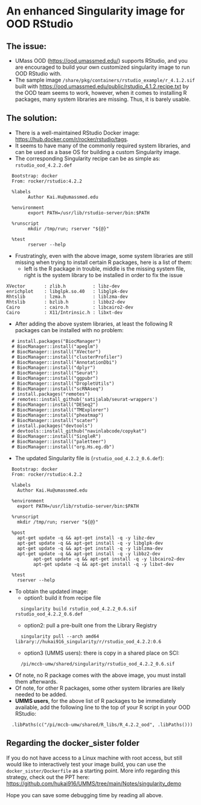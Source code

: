 # An enhanced Singularity image for OOD RStudio

## The issue:
- UMass OOD (https://ood.umassmed.edu/) supports RStudio, and you are encouraged to build your own customized singularity image to run OOD RStudio with.
- The sample image `/share/pkg/containers/rstudio_example/r_4.1.2.sif` built with https://ood.umassmed.edu/public/rstudio_4.1.2.recipe.txt by the OOD team seems to work, however, when it comes to installing R packages, many system libraries are missing. Thus, it is barely usable.

## The solution:
- There is a well-maintained RStudio Docker image: https://hub.docker.com/r/rocker/rstudio/tags.
- It seems to have many of the commonly required system libraries, and can be used as a base OS for building a custom Singularity image.
- The corresponding Singularity recipe can be as simple as: `rstudio_ood_4.2.2.def`
```
  Bootstrap: docker
  From: rocker/rstudio:4.2.2

  %labels
        Author Kai.Hu@umassmed.edu

  %environment
        export PATH=/usr/lib/rstudio-server/bin:$PATH

  %runscript
        mkdir /tmp/run; rserver "${@}"

  %test
        rserver --help
```
- Frustratingly, even with the above image, some system libraries are still missing when trying to install certain R packages, here is a list of them:
  - left is the R package in trouble, middle is the missing system file, right is the system library to be installed in order to fix the issue
```
XVector       : zlib.h          : libz-dev
enrichplot    : libglpk.so.40   : libglpk-dev
Rhtslib       : lzma.h          : liblzma-dev
Rhtslib       : bzlib.h         : libbz2-dev
Cairo         : cairo.h         : libcairo2-dev
Cairo         : X11/Intrinsic.h : libxt-dev
```
- After adding the above system libraries, at least the following R packages can be installed with no problem:
```
  # install.packages("BiocManager")
  # BiocManager::install("apeglm")
  # BiocManager::install("XVector")
  # BiocManager::install("clusterProfiler")
  # BiocManager::install("AnnotationDbi")
  # BiocManager::install("dplyr")
  # BiocManager::install("Seurat")
  # BiocManager::install("ggpubr")
  # BiocManager::install("DropletUtils")
  # BiocManager::install("scRNAseq")
  # install.packages("remotes")
  # remotes::install_github('satijalab/seurat-wrappers')
  # BiocManager::install("DESeq2")
  # BiocManager::install("TMExplorer")
  # BiocManager::install("pheatmap")
  # BiocManager::install("scater")
  # install.packages("devtools")
  # devtools::install_github("navinlabcode/copykat")
  # BiocManager::install("SingleR")
  # BiocManager::install("paletteer")
  # BiocManager::install("org.Hs.eg.db")
```
- The updated Singularity file is (`rstudio_ood_4.2.2_0.6.def`):
```
  Bootstrap: docker
  From: rocker/rstudio:4.2.2

  %labels
  	Author Kai.Hu@umassmed.edu

  %environment
  	export PATH=/usr/lib/rstudio-server/bin:$PATH

  %runscript
  	mkdir /tmp/run; rserver "${@}"

  %post
  	apt-get update -q && apt-get install -q -y libz-dev
  	apt-get update -q && apt-get install -q -y libglpk-dev
  	apt-get update -q && apt-get install -q -y liblzma-dev
  	apt-get update -q && apt-get install -q -y libbz2-dev
          apt-get update -q && apt-get install -q -y libcairo2-dev
          apt-get update -q && apt-get install -q -y libxt-dev

  %test
  	rserver --help
```
- To obtain the updated image:
  - option1: build it from recipe file
  ```
    singularity build rstudio_ood_4.2.2_0.6.sif rstudio_ood_4.2.2_0.6.def
  ```
  - option2: pull a pre-built one from the Library Registry
  ```
    singularity pull --arch amd64 library://hukai916_singularity/r/rstudio_ood_4.2.2:0.6
  ```
  - option3 (UMMS users): there is copy in a shared place on SCI:
  ```
    /pi/mccb-umw/shared/singularity/rstudio_ood_4.2.2_0.6.sif
  ```
- Of note, no R package comes with the above image, you must install them afterwards.  
- Of note, for other R packages, some other system libraries are likely needed to be added.
- **UMMS users**, for the above list of R packages to be immediately available, add the following line to the top of your R script in your OOD RStudio:
```
  .libPaths(c("/pi/mccb-umw/shared/R_libs/R_4.2.2_ood", .libPaths()))
```

## Regarding the docker_sister folder
If you do not have access to a Linux machine with root access, but still would like to interactively test your image build, you can use the `docker_sister/Dockerfile` as a starting point. More info regarding this strategy, check out the PPT here: https://github.com/hukai916/UMMS/tree/main/Notes/singularity_demo

Hope you can save some debugging time by reading all above.
